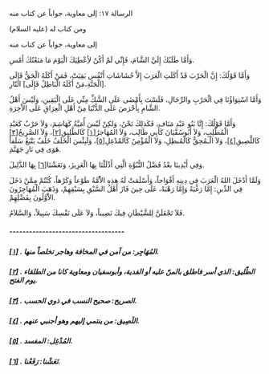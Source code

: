   الرسالة  ١٧: إلى معاوية، جواباً عن كتاب منه	

ومن كتاب له (عليه السلام)

إلى معاوية، جواباً عن كتاب منه

وَأَمَّا طَلَبُكَ إِلَيَّ الشَّامَ، فَإِنِّي لَمْ أَكُنْ لاُِعْطِيَكَ الْيَوْمَ مَا مَنَعْتُكَ أَمْسِ.

وَأَمَّا قَوْلُكَ: إِنَّ الْحَرْبَ قَدْ أَكَلَتِ الْعَرَبَ  إِلاَّ حُشَاشَاتِ أَنْفُس بَقِيَتْ، فَمَنْ أَكَلَهُ الْحَقُّ فَإِلَى  [الْجَنَّةِ،مَنْ أَكَلَهُ الْبَاطِلُ فَإِلَى] النّارِ.

وَأَمَّا اسْتِوَاؤُنَا فِي الْحَرْبِ والرِّجَالِ، فَلَسْتَ  بِأَمْضَى عَلَى الشَّكِّ مِنِّي عَلَى الْيَقِينِ، وَلَيْسَ أَهْلُ  الشَّامِ بِأَحْرَصَ عَلَى الدُّنْيَا مِنْ أَهْلِ الْعِرَاقِ عَلَى  الاْخِرَةِ.

وَأَمَّا قَوْلُكَ: إِنَّا بَنُو عَبْدِ مَنَاف، فَكَذلِكَ  نَحْنُ، وَلكِنْ لَيْسَ أُمَيَّةُ كَهَاشِمَ، وَلاَ حَرْبٌ كَعَبْدِ  الْمُطَّلِبِ، وَلاَ أَبُوسُفْيَانَ كَأَبِي طَالِب، وَلاَ المُهَاجرُ[[١\]](https://arabic.balaghah.net/node/681#_ftn1) كَالطَّلِيقِ[[٢\]](https://arabic.balaghah.net/node/681#_ftn2)، وَلاَ الصَّرِيحُ[[٣\]](https://arabic.balaghah.net/node/681#_ftn3) كَاللَّصِيقِ[[٤\]](https://arabic.balaghah.net/node/681#_ftn4)، وَلاَ الْـمُحِقُّ كَالْمُبطِلِ، وَلاَ الْمُؤْمِنُ كَالمُدْغِلِ[[٥\]](https://arabic.balaghah.net/node/681#_ftn5)، وَلَبِئْسَ الْخَلَفُ خَلَفٌ يَتْبَعُ سَلَفاً هَوَى فِي نَارِ جَهَنَّمَ.

وَفِي أَيْدِينَا بعْدُ فَضْلُ النُّبُوَّةِ الَّتِي أَذْلَلْنَا بِهَا الْعَزِيزَ، وَنَعَشْنَا[[٦\]](https://arabic.balaghah.net/node/681#_ftn6) بِهَا الذَّلِيلَ.

وَلَمَّا أَدْخَلَ اللهُ الْعَرَبَ فِي دِينِهِ أَفْوَاجاً،  وَأَسْلَمَتْ لَهُ هذِهِ الاُْمَّةُ طَوْعاً وَكَرْهاً، كُنْتُمْ مِمَّنْ  دَخَلَ فِي الدِّينِ: إِمَّا رَغْبَةً وَإِمَّا رَهْبَةً، عَلَى حِينَ  فَازَ أَهْلُ السَّبْقِ بِسَبْقِهِمْ، وَذَهَبَ الْمُهَاجِرُونَ  الاَْوَّلُونَ بِفَضْلِهِمْ.

فَلاَ تَجْعَلَنَّ لِلشَّيْطَانِ فِيكَ نَصِيباً، وَلاَ عَلَى نَفْسِكَ سَبِيلاً، وَالسَّلاَمُ.

##### -----------------------------------

##### [[١\]](https://arabic.balaghah.net/node/681#_ftnref1) . المُهَاجِر: من آمن في المخافة وهاجر تخلصاً منها.

##### [[٢\]](https://arabic.balaghah.net/node/681#_ftnref2) . الطّليق: الذي أسر فاطلق بالمنّ عليه أو الفدية، وأبوسفيان ومعاوية كانا من الطلقاء يوم الفتح.

##### [[٣\]](https://arabic.balaghah.net/node/681#_ftnref3) . الصريح: صحيح النسب في ذوي الحسب.

##### [[٤\]](https://arabic.balaghah.net/node/681#_ftnref4) . اللَصِيق: من ينتمي إليهم وهو أجنبي عنهم.

##### [[٥\]](https://arabic.balaghah.net/node/681#_ftnref5) . المُدْغِل: المفسد.

##### [[٦\]](https://arabic.balaghah.net/node/681#_ftnref6) . نَعَشْنا: رَفَعْنا. 
